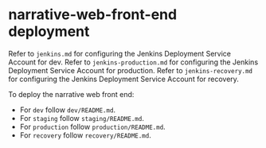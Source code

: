 # narrative-web-front-end deployment

Refer to `jenkins.md` for configuring the Jenkins Deployment Service Account for dev.
Refer to `jenkins-production.md` for configuring the Jenkins Deployment Service Account for production.
Refer to `jenkins-recovery.md` for configuring the Jenkins Deployment Service Account for recovery.

To deploy the narrative web front end:

- For `dev` follow `dev/README.md`.
- For `staging` follow `staging/README.md`.
- For `production` follow `production/README.md`.
- For `recovery` follow `recovery/README.md`.
